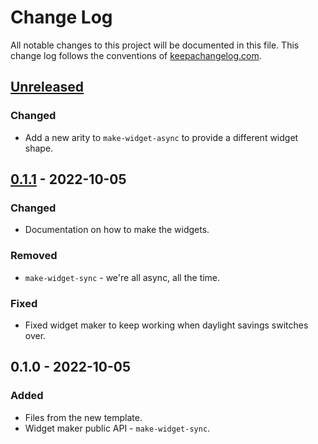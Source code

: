 # Change Log
All notable changes to this project will be documented in this file. This change log follows the conventions of [keepachangelog.com](http://keepachangelog.com/).

## [Unreleased]
### Changed
- Add a new arity to `make-widget-async` to provide a different widget shape.

## [0.1.1] - 2022-10-05
### Changed
- Documentation on how to make the widgets.

### Removed
- `make-widget-sync` - we're all async, all the time.

### Fixed
- Fixed widget maker to keep working when daylight savings switches over.

## 0.1.0 - 2022-10-05
### Added
- Files from the new template.
- Widget maker public API - `make-widget-sync`.

[Unreleased]: https://github.com/your-name/banco/compare/0.1.1...HEAD
[0.1.1]: https://github.com/your-name/banco/compare/0.1.0...0.1.1
